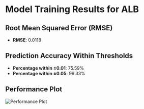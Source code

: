 # Model Training Results for ALB

## Root Mean Squared Error (RMSE)
- **RMSE**: 0.0118

## Prediction Accuracy Within Thresholds
- **Percentage within ±0.01**: 75.59%
- **Percentage within ±0.05**: 99.33%

## Performance Plot
![Performance Plot](../imgs/ALB.png)
